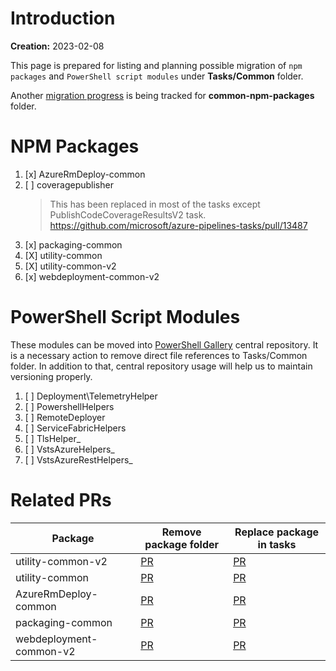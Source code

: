 # Introduction

**Creation:** 2023-02-08

This page is prepared for listing and planning possible migration of `npm packages` and `PowerShell script modules` under **Tasks/Common** folder.

Another [migration progress](../../common-npm-packages/MIGRATION_OF_COMMON_PACKAGES.md) is being tracked for **common-npm-packages** folder.

# NPM Packages

1. [x] AzureRmDeploy-common
2. [ ] coveragepublisher 
    > This has been replaced in most of the tasks except PublishCodeCoverageResultsV2 task.
    https://github.com/microsoft/azure-pipelines-tasks/pull/13487
3. [x] packaging-common
4. [X] utility-common
5. [X] utility-common-v2
6. [x] webdeployment-common-v2

# PowerShell Script Modules

These modules can be moved into [PowerShell Gallery](https://www.powershellgallery.com/) central repository.
It is a necessary action to remove direct file references to Tasks/Common folder.
In addition to that, central repository usage will help us to maintain versioning properly.

1. [ ] Deployment\TelemetryHelper
2. [ ] PowershellHelpers
3. [ ] RemoteDeployer
4. [ ] ServiceFabricHelpers
5. [ ] TlsHelper_
6. [ ] VstsAzureHelpers_
7. [ ] VstsAzureRestHelpers_


# Related PRs

| Package                 | Remove package folder                                               | Replace package in tasks                                            |
| ----------------------- | ------------------------------------------------------------------- | ------------------------------------------------------------------- |
| utility-common-v2       | [PR](https://github.com/microsoft/azure-pipelines-tasks/pull/17730) | [PR](https://github.com/microsoft/azure-pipelines-tasks/pull/16997) |
| utility-common          | [PR](https://github.com/microsoft/azure-pipelines-tasks/pull/17737) | [PR](https://github.com/microsoft/azure-pipelines-tasks/pull/17729) |
| AzureRmDeploy-common    | [PR](https://github.com/microsoft/azure-pipelines-tasks/pull/18889) | [PR](https://github.com/microsoft/azure-pipelines-tasks/pull/14200) |
| packaging-common        | [PR](https://github.com/microsoft/azure-pipelines-tasks/pull/18889) | [PR](https://github.com/microsoft/azure-pipelines-tasks/pull/17058) |
| webdeployment-common-v2 | [PR](https://github.com/microsoft/azure-pipelines-tasks/pull/18889) | [PR](https://github.com/microsoft/azure-pipelines-tasks/pull/14163) |